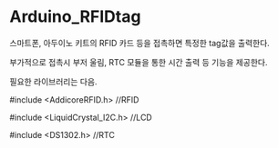 # Arduino_RFIDtag
스마트폰, 아두이노 키트의 RFID 카드 등을 접촉하면 특정한 tag값을 출력한다.

부가적으로 접촉시 부저 울림, RTC 모듈을 통한 시간 출력 등 기능을 제공한다.


필요한 라이브러리는 다음.


#include <AddicoreRFID.h> //RFID


#include <LiquidCrystal_I2C.h> //LCD


#include <DS1302.h> //RTC


